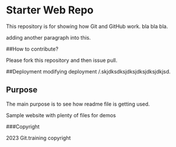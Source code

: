 # Starter Web Repo

This repository is for showing how Git and GitHub work.
bla bla bla.



adding another paragraph into this.



##How to contribute?

Please fork this repository and then issue pull.



##Deployment
modifying deployment /.skjdksdksjdksjdksjdksjdkjsd.

## Purpose

The main purpose is to see how readme file is getting used.


Sample website with plenty of files for demos


###Copyright

2023 Git.training copyright